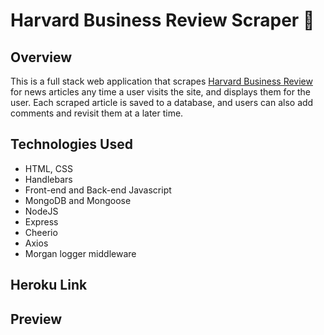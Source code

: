 # Harvard Business Review Scraper :newspaper:

## Overview 
This is a full stack web application that scrapes [Harvard Business Review](https://hbr.org/) for news articles any time a user visits the site, and displays them for the user. Each scraped article is saved to a database, and users can also add comments and revisit them at a later time.

## Technologies Used
- HTML, CSS
- Handlebars
- Front-end and Back-end Javascript
- MongoDB and Mongoose
- NodeJS
- Express
- Cheerio
- Axios
- Morgan logger middleware

## Heroku Link

## Preview
